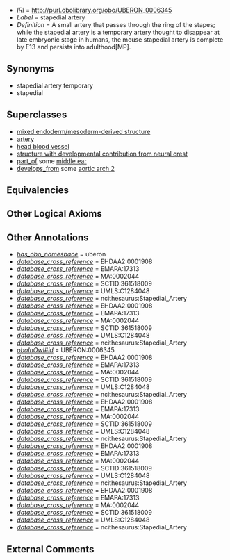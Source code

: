  * *IRI* = http://purl.obolibrary.org/obo/UBERON_0006345
 * *Label* = stapedial artery
 * *Definition* = A small artery that passes through the ring of the stapes; while the stapedial artery is a temporary artery thought to disappear at late embryonic stage in humans, the mouse stapedial artery is complete by E13 and persists into adulthood[MP].

## Synonyms

 * stapedial artery temporary
 * stapedial

## Superclasses

 * [mixed endoderm/mesoderm-derived structure](../../UBERON/77/UBERON_0000077.md)
 * [artery](../../UBERON/37/UBERON_0001637.md)
 * [head blood vessel](../../UBERON/96/UBERON_0003496.md)
 * [structure with developmental contribution from neural crest](../../UBERON/14/UBERON_0010314.md)
 * [part_of](../../BFO/50/BFO_0000050.md) some [middle ear](../../UBERON/56/UBERON_0001756.md)
 * [develops_from](../../RO/02/RO_0002202.md) some [aortic arch 2](../../UBERON/19/UBERON_0003119.md)

## Equivalencies


## Other Logical Axioms


## Other Annotations

 * *[has_obo_namespace](../../ce/oboInOwl#hasOBONamespace.md)* = uberon
 * *[database_cross_reference](../../ef/oboInOwl#hasDbXref.md)* = EHDAA2:0001908
 * *[database_cross_reference](../../ef/oboInOwl#hasDbXref.md)* = EMAPA:17313
 * *[database_cross_reference](../../ef/oboInOwl#hasDbXref.md)* = MA:0002044
 * *[database_cross_reference](../../ef/oboInOwl#hasDbXref.md)* = SCTID:361518009
 * *[database_cross_reference](../../ef/oboInOwl#hasDbXref.md)* = UMLS:C1284048
 * *[database_cross_reference](../../ef/oboInOwl#hasDbXref.md)* = ncithesaurus:Stapedial_Artery
 * *[database_cross_reference](../../ef/oboInOwl#hasDbXref.md)* = EHDAA2:0001908
 * *[database_cross_reference](../../ef/oboInOwl#hasDbXref.md)* = EMAPA:17313
 * *[database_cross_reference](../../ef/oboInOwl#hasDbXref.md)* = MA:0002044
 * *[database_cross_reference](../../ef/oboInOwl#hasDbXref.md)* = SCTID:361518009
 * *[database_cross_reference](../../ef/oboInOwl#hasDbXref.md)* = UMLS:C1284048
 * *[database_cross_reference](../../ef/oboInOwl#hasDbXref.md)* = ncithesaurus:Stapedial_Artery
 * *[oboInOwl#id](../../id/oboInOwl#id.md)* = UBERON:0006345
 * *[database_cross_reference](../../ef/oboInOwl#hasDbXref.md)* = EHDAA2:0001908
 * *[database_cross_reference](../../ef/oboInOwl#hasDbXref.md)* = EMAPA:17313
 * *[database_cross_reference](../../ef/oboInOwl#hasDbXref.md)* = MA:0002044
 * *[database_cross_reference](../../ef/oboInOwl#hasDbXref.md)* = SCTID:361518009
 * *[database_cross_reference](../../ef/oboInOwl#hasDbXref.md)* = UMLS:C1284048
 * *[database_cross_reference](../../ef/oboInOwl#hasDbXref.md)* = ncithesaurus:Stapedial_Artery
 * *[database_cross_reference](../../ef/oboInOwl#hasDbXref.md)* = EHDAA2:0001908
 * *[database_cross_reference](../../ef/oboInOwl#hasDbXref.md)* = EMAPA:17313
 * *[database_cross_reference](../../ef/oboInOwl#hasDbXref.md)* = MA:0002044
 * *[database_cross_reference](../../ef/oboInOwl#hasDbXref.md)* = SCTID:361518009
 * *[database_cross_reference](../../ef/oboInOwl#hasDbXref.md)* = UMLS:C1284048
 * *[database_cross_reference](../../ef/oboInOwl#hasDbXref.md)* = ncithesaurus:Stapedial_Artery
 * *[database_cross_reference](../../ef/oboInOwl#hasDbXref.md)* = EHDAA2:0001908
 * *[database_cross_reference](../../ef/oboInOwl#hasDbXref.md)* = EMAPA:17313
 * *[database_cross_reference](../../ef/oboInOwl#hasDbXref.md)* = MA:0002044
 * *[database_cross_reference](../../ef/oboInOwl#hasDbXref.md)* = SCTID:361518009
 * *[database_cross_reference](../../ef/oboInOwl#hasDbXref.md)* = UMLS:C1284048
 * *[database_cross_reference](../../ef/oboInOwl#hasDbXref.md)* = ncithesaurus:Stapedial_Artery
 * *[database_cross_reference](../../ef/oboInOwl#hasDbXref.md)* = EHDAA2:0001908
 * *[database_cross_reference](../../ef/oboInOwl#hasDbXref.md)* = EMAPA:17313
 * *[database_cross_reference](../../ef/oboInOwl#hasDbXref.md)* = MA:0002044
 * *[database_cross_reference](../../ef/oboInOwl#hasDbXref.md)* = SCTID:361518009
 * *[database_cross_reference](../../ef/oboInOwl#hasDbXref.md)* = UMLS:C1284048
 * *[database_cross_reference](../../ef/oboInOwl#hasDbXref.md)* = ncithesaurus:Stapedial_Artery

## External Comments

